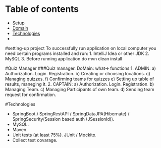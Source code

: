 # Table of contents
* [Setup](#setting-up-project)
* [Domain](#quiz-manager)
* [Technologies](#technologies)
* 
#setting-up project
To successfully run application on local computer you need certain programs installed and run:
    1. IntelliJ Idea or other JDK 
    2. MySQL
    3. Before running application do mvn clean install
    

#Quiz Manager
###Quiz manager. DoMain:
what-> functions
	1. ADMIN:
        a) Authorization. Login. Registration.
        b) Creating or choosing locations.
        c) Managing quizzes.
        f) Confirming teams for quizzes
        e) Setting up table of results, maneging it.
	2. CAPTAIN:
        a) Authorization. Login. Registration.
        b) Managing Team.
		c) Managing Participants of own team.
		d) Sending team request for confirmation.

#Technologies
- SpringBoot / SpringRestAPI / SpringDataJPA(Hibernate) / SpringSecurity(Session based auth (JSessionId)).
- MySQL.
- Maven.
- Unit tests (at least 75%). JUnit / Mockito. 
- Collect test covarage.
